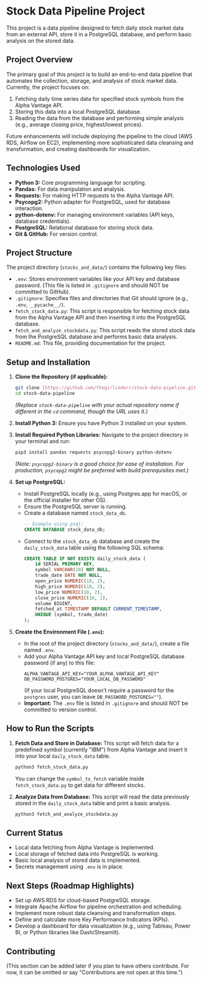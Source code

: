 # Stock Data Pipeline Project

This project is a data pipeline designed to fetch daily stock market data from an external API, store it in a PostgreSQL database, and perform basic analysis on the stored data.

## Project Overview

The primary goal of this project is to build an end-to-end data pipeline that automates the collection, storage, and analysis of stock market data. Currently, the project focuses on:

1.  Fetching daily time series data for specified stock symbols from the Alpha Vantage API.
2.  Storing this data into a local PostgreSQL database.
3.  Reading the data from the database and performing simple analysis (e.g., average closing price, highest/lowest prices).

Future enhancements will include deploying the pipeline to the cloud (AWS RDS, Airflow on EC2), implementing more sophisticated data cleansing and transformation, and creating dashboards for visualization.

## Technologies Used

- **Python 3:** Core programming language for scripting.
- **Pandas:** For data manipulation and analysis.
- **Requests:** For making HTTP requests to the Alpha Vantage API.
- **Psycopg2:** Python adapter for PostgreSQL, used for database interaction.
- **python-dotenv:** For managing environment variables (API keys, database credentials).
- **PostgreSQL:** Relational database for storing stock data.
- **Git & GitHub:** For version control.

## Project Structure

The project directory (`stocks_and_data/`) contains the following key files:

- `.env`: Stores environment variables like your API key and database password. (This file is listed in `.gitignore` and should NOT be committed to GitHub).
- `.gitignore`: Specifies files and directories that Git should ignore (e.g., `.env`, `__pycache__/`).
- `fetch_stock_data.py`: This script is responsible for fetching stock data from the Alpha Vantage API and then inserting it into the PostgreSQL database.
- `fetch_and_analyze_stockdata.py`: This script reads the stored stock data from the PostgreSQL database and performs basic data analysis.
- `README.md`: This file, providing documentation for the project.

## Setup and Installation

1.  **Clone the Repository (if applicable):**

    ```bash
    git clone [https://github.com/thegirlcoderr/stock-data-pipeline.git](https://github.com/thegirlcoderr/stock-data-pipeline.git)
    cd stock-data-pipeline
    ```

    _(Replace `stock-data-pipeline` with your actual repository name if different in the `cd` command, though the URL uses it.)_

2.  **Install Python 3:**
    Ensure you have Python 3 installed on your system.

3.  **Install Required Python Libraries:**
    Navigate to the project directory in your terminal and run:

    ```bash
    pip3 install pandas requests psycopg2-binary python-dotenv
    ```

    _(Note: `psycopg2-binary` is a good choice for ease of installation. For production, `psycopg2` might be preferred with build prerequisites met.)_

4.  **Set up PostgreSQL:**

    - Install PostgreSQL locally (e.g., using Postgres.app for macOS, or the official installer for other OS).
    - Ensure the PostgreSQL server is running.
    - Create a database named `stock_data_db`.
      ```sql
      -- Example using psql:
      CREATE DATABASE stock_data_db;
      ```
    - Connect to the `stock_data_db` database and create the `daily_stock_data` table using the following SQL schema:
      ```sql
      CREATE TABLE IF NOT EXISTS daily_stock_data (
          id SERIAL PRIMARY KEY,
          symbol VARCHAR(10) NOT NULL,
          trade_date DATE NOT NULL,
          open_price NUMERIC(10, 2),
          high_price NUMERIC(10, 2),
          low_price NUMERIC(10, 2),
          close_price NUMERIC(10, 2),
          volume BIGINT,
          fetched_at TIMESTAMP DEFAULT CURRENT_TIMESTAMP,
          UNIQUE (symbol, trade_date)
      );
      ```

5.  **Create the Environment File (`.env`):**
    - In the root of the project directory (`stocks_and_data/`), create a file named `.env`.
    - Add your Alpha Vantage API key and local PostgreSQL database password (if any) to this file:
      ```env
      ALPHA_VANTAGE_API_KEY="YOUR_ALPHA_VANTAGE_API_KEY"
      DB_PASSWORD_POSTGRES="YOUR_LOCAL_DB_PASSWORD"
      ```
      (If your local PostgreSQL doesn't require a password for the `postgres` user, you can leave `DB_PASSWORD_POSTGRES=""`).
    - **Important:** The `.env` file is listed in `.gitignore` and should NOT be committed to version control.

## How to Run the Scripts

1.  **Fetch Data and Store in Database:**
    This script will fetch data for a predefined symbol (currently "IBM") from Alpha Vantage and insert it into your local `daily_stock_data` table.

    ```bash
    python3 fetch_stock_data.py
    ```

    You can change the `symbol_to_fetch` variable inside `fetch_stock_data.py` to get data for different stocks.

2.  **Analyze Data from Database:**
    This script will read the data previously stored in the `daily_stock_data` table and print a basic analysis.
    ```bash
    python3 fetch_and_analyze_stockdata.py
    ```

## Current Status

- Local data fetching from Alpha Vantage is implemented.
- Local storage of fetched data into PostgreSQL is working.
- Basic local analysis of stored data is implemented.
- Secrets management using `.env` is in place.

## Next Steps (Roadmap Highlights)

- Set up AWS RDS for cloud-based PostgreSQL storage.
- Integrate Apache Airflow for pipeline orchestration and scheduling.
- Implement more robust data cleansing and transformation steps.
- Define and calculate more Key Performance Indicators (KPIs).
- Develop a dashboard for data visualization (e.g., using Tableau, Power BI, or Python libraries like Dash/Streamlit).

## Contributing

(This section can be added later if you plan to have others contribute. For now, it can be omitted or say "Contributions are not open at this time.")
